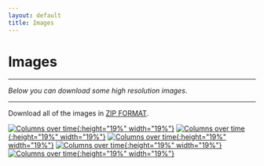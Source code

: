 ```yaml
---
layout: default
title: Images
---
```



<h1>Images</h1>

---

*Below you can download some high resolution images*.

---

Download all of the images in [ZIP FORMAT](https://kennethbunker.github.io/).

[![Columns over time](../proshots/one.jpg){:height="19%" width="19%"}](../proshots/one.jpg)
[![Columns over time](../proshots/two.jpg){:height="19%" width="19%"}](../proshots/two.jpg)
[![Columns over time](../proshots/three.jpg){:height="19%" width="19%"}](../proshots/three.jpg)
[![Columns over time](../proshots/four.jpg){:height="19%" width="19%"}](../proshots/four.jpg)
[![Columns over time](../proshots/five.jpg){:height="19%" width="19%"}](../proshots/five.jpg)
